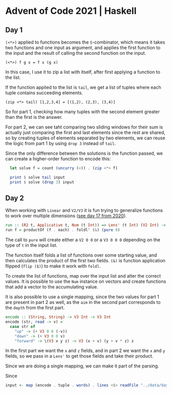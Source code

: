 # Advent of Code 2021 | Haskell

## Day 1

`(<*>)` applied to functions becomes the `S`-combinator, which means it takes two
functions and one input as argument, and applies the first function to the input
and the result of calling the second function on the input.

`(<*>) f g x = f x (g x)`

In this case, I use it to zip a list with itself, after first applying a function
 to the list.

If the function applied to the list is `tail`, we get a list of tuples where
 each tuple contains succeeding elements.

`(zip <*> tail) [1,2,3,4] = [(1,2), (2,3), (3,4)]`

So for part 1, checking how many tuples with the second element greater than the first 
is the answer.

For part 2, we can see taht comparing two sliding windows for their sum is
actually just comparing the first and last elements since the rest are shared,
so by creating tuples of elements separated by two elements, we can reuse the
logic from part 1 by using `drop 3` instead of `tail`.

Since the only difference between the solutions is the function passed, we can create a higher-order function to encode this:

```haskell
  let solve f = count (uncurry (<)) . (zip <*> f)

  print $ solve tail input
  print $ solve (drop 3) input
```

## Day 2

When working with `Linear` and `V2/V3` it is fun trying to generalize functions
to work over multiple dimensions ([see day 17 from 2020](../../2020/Haskell/src/Day17.hs)).

```haskell
run :: (R2 t, Applicative t, Num (t Int)) => Lens' (t Int) (V2 Int) -> [t Int -> t Int] -> Int
run f = productOf (f . each) . foldl' (&) (pure 0)
```

The call to `pure` will create either a `V2 0 0` or a `V3 0 0 0` depending on
the type of `t` in the input list.

The function itself folds a list of functions over some starting value, and
then calculates the product of the first two fields. `(&)` is function
application flipped (`flip ($)`) to make it work with `foldl`.

To create the list of functions, map over the input list and alter the correct
values.  It is possible to use the `Num` instance on vectors and create
functions that add a vector to the accumulating value.

It is also possible to use a single mapping, since the two values for part 1
are present in part 2 as well, as the `aim` in the second part corresponds to
the `depth` from the first part.

```haskell
encode :: (String, String) -> V3 Int -> V3 Int
encode (str, read -> v) = 
  case str of 
    "up" -> (+ V3 0 0 (-v))
    "down" -> (+ V3 0 0 v)
    "forward" -> \(V3 x y z) -> V3 (x + v) (y + v * z) z
```

In the first part we want the `x` and `z` fields, and in part 2 we want the `x` and `y` fields, so
we pass in a `Lens'` to get those fields and take their product.

Since we are doing a single mapping, we can make it part of the parsing.

Since 

```haskell
input <- map (encode . tuple . words) . lines <$> readFile "../data/day02.in"
```
